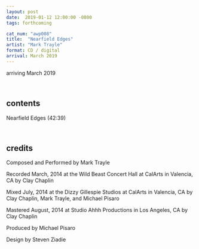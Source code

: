 ```yaml
---
layout: post
date:  2019-01-12 12:00:00 -0800
tags: forthcoming

cat_num: "awp008"
title:  "Nearfield Edges"
artist: "Mark Trayle"
format: CD / digital
arrival: March 2019
---
```


arriving March 2019

<br/>

## contents

Nearfield Edges (42:39)

<br/>

## credits

Composed and Performed by Mark Trayle

Recorded March, 2014 at the Wild Beast Concert Hall at CalArts in Valencia, CA by Clay Chaplin

Mixed July, 2014 at the Dizzy Gillespie Studios at CalArts in Valencia, CA by Clay Chaplin, Mark Trayle, and Michael Pisaro

Mastered August, 2014 at Studio Ahhh Productions in Los Angeles, CA by Clay Chaplin

Produced by Michael Pisaro

Design by Steven Ziadie
